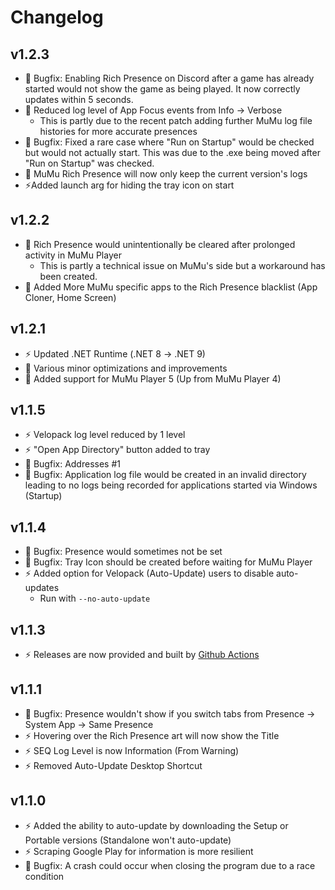 # Changelog

## v1.2.3

- 🦺 Bugfix: Enabling Rich Presence on Discord after a game has already started would not show the game as being played. It now correctly updates within 5 seconds.
- 🦺 Reduced log level of App Focus events from Info -> Verbose
    - This is partly due to the recent patch adding further MuMu log file histories for more accurate presences
- 🦺 Bugfix: Fixed a rare case where "Run on Startup" would be checked but would not actually start. This was due to the .exe being moved after "Run on Startup" was checked.
- 🦺 MuMu Rich Presence will now only keep the current version's logs
- ⚡️Added launch arg for hiding the tray icon on start

## v1.2.2

- 🦺 Rich Presence would unintentionally be cleared after prolonged activity in MuMu Player
    - This is partly a technical issue on MuMu's side but a workaround has been created.
- 🦺 Added More MuMu specific apps to the Rich Presence blacklist (App Cloner, Home Screen)

## v1.2.1

- ⚡️ Updated .NET Runtime (.NET 8 -> .NET 9)
- 🦺 Various minor optimizations and improvements
- 🦺 Added support for MuMu Player 5 (Up from MuMu Player 4)

## v1.1.5

- ⚡️ Velopack log level reduced by 1 level
- ⚡️ "Open App Directory" button added to tray
- 🦺 Bugfix: Addresses #1
- 🦺 Bugfix: Application log file would be created in an invalid directory leading to no logs being recorded for applications started via Windows (Startup)

## v1.1.4

- 🦺 Bugfix: Presence would sometimes not be set
- 🦺 Bugfix: Tray Icon should be created before waiting for MuMu Player
- ⚡️ Added option for Velopack (Auto-Update) users to disable auto-updates
    - Run with `--no-auto-update`

## v1.1.3

- ⚡️ Releases are now provided and built by [Github Actions](https://github.com/JustArion/MuMu_RichPresence/actions)

## v1.1.1

- 🦺 Bugfix: Presence wouldn't show if you switch tabs from Presence -> System App -> Same Presence
- ⚡️ Hovering over the Rich Presence art will now show the Title
- ⚡️ SEQ Log Level is now Information (From Warning)
- ⚡️ Removed Auto-Update Desktop Shortcut

## v1.1.0

- ⚡️ Added the ability to auto-update by downloading the Setup or Portable versions (Standalone won't auto-update)
- ⚡️ Scraping Google Play for information is more resilient
- 🦺 Bugfix: A crash could occur when closing the program due to a race condition
